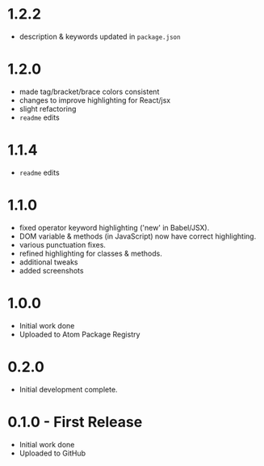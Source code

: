 # 1.2.2
- description & keywords updated in `package.json`

# 1.2.0
- made tag/bracket/brace colors consistent
- changes to improve highlighting for React/jsx
- slight refactoring
- `readme` edits

# 1.1.4
- `readme` edits

# 1.1.0
- fixed operator keyword highlighting ('new' in Babel/JSX).
- DOM variable & methods (in JavaScript) now have correct highlighting.
- various punctuation fixes.
- refined highlighting for classes & methods.
- additional tweaks
- added screenshots

# 1.0.0
- Initial work done
- Uploaded to Atom Package Registry

# 0.2.0
- Initial development complete.

# 0.1.0 - First Release
- Initial work done
- Uploaded to GitHub
